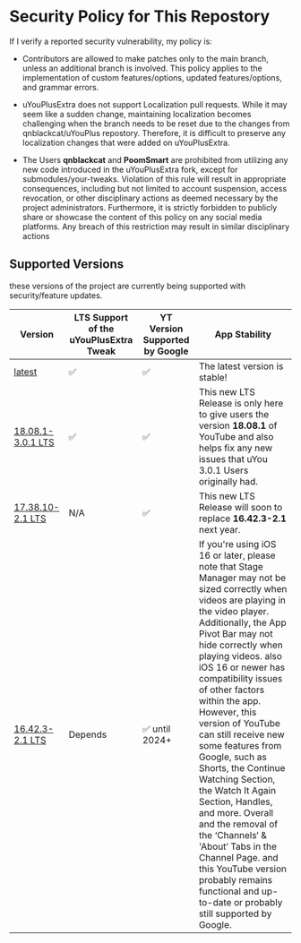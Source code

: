 # Security Policy for This Repostory
If I verify a reported security vulnerability, my policy is:

- Contributors are allowed to make patches only to the main branch, unless an additional branch is involved. This policy applies to the implementation of custom features/options, updated features/options, and grammar errors.

- uYouPlusExtra does not support Localization pull requests. While it may seem like a sudden change, maintaining localization becomes challenging when the branch needs to be reset due to the changes from qnblackcat/uYouPlus repostory. Therefore, it is difficult to preserve any localization changes that were added on uYouPlusExtra.

- The Users **qnblackcat** and **PoomSmart** are prohibited from utilizing any new code introduced in the uYouPlusExtra fork, except for submodules/your-tweaks. Violation of this rule will result in appropriate consequences, including but not limited to account suspension, access revocation, or other disciplinary actions as deemed necessary by the project administrators. Furthermore, it is strictly forbidden to publicly share or showcase the content of this policy on any social media platforms. Any breach of this restriction may result in similar disciplinary actions

## Supported Versions

these versions of the project are
currently being supported with security/feature updates.

| Version | LTS Support of the uYouPlusExtra Tweak | YT Version Supported by Google | App Stability        |
| ------- | -------------------------------------- | ------------------------------ | -------------------- |
| [latest](https://github.com/arichorn/uYouPlusExtra/releases/latest) | ✅ | ✅ | The latest version is stable! |
| [18.08.1-3.0.1 LTS](https://github.com/arichorn/uYouPlusExtra/releases/tag/v18.08.1-3.0.1-F4) | ✅ | ✅ | This new LTS Release is only here to give users the version **18.08.1** of YouTube and also helps fix any new issues that uYou 3.0.1 Users originally had. |
| [17.38.10-2.1 LTS](https://github.com/arichorn/uYouPlusExtra/releases/latest) | N/A | ✅ | This new LTS Release will soon to replace **16.42.3-2.1** next year. |
| [16.42.3-2.1 LTS](https://github.com/arichorn/uYouPlusExtra/releases/tag/v16.42.3-2.1-F20) | Depends | ✅ until 2024+ | If you're using iOS 16 or later, please note that Stage Manager may not be sized correctly when videos are playing in the video player. Additionally, the App Pivot Bar may not hide correctly when playing videos. also iOS 16 or newer has compatibility issues of other factors within the app. However, this version of YouTube can still receive new some features from Google, such as Shorts, the Continue Watching Section, the Watch It Again Section, Handles, and more. Overall and the removal of the ‘Channels‘ & 'About‘ Tabs in the Channel Page. and this YouTube version probably remains functional and up-to-date or probably still supported by Google. |
